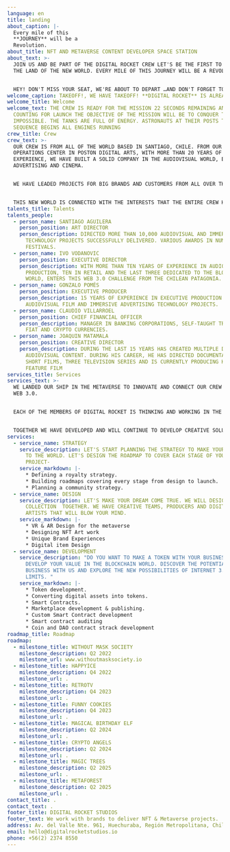 ```yaml
---
language: en
title: landing
about_caption: |-
  Every mile of this
  **JOURNEY** will be a
  Revolution.
about_title: NFT AND METAVERSE CONTENT DEVELOPER SPACE STATION
about_text: >-
  JOIN US AND BE PART OF THE DIGITAL ROCKET CREW LET'S BE THE FIRST TO STEP ON
  THE LAND OF THE NEW WORLD. EVERY MILE OF THIS JOURNEY WILL BE A REVOLUTION.


  HEY! DON'T MISS YOUR SEAT, WE'RE ABOUT TO DEPART …AND DON'T FORGET TO ENJOY THE RIDE. WHAT WOULD YOU LIKE TO DRINK?
welcome_caption: TAKEOFF!, WE HAVE TAKEOFF! **DIGITAL ROCKET** IS ALREADY IN SPACE
welcome_title: Welcome
welcome_text: THE CREW IS READY FOR THE MISSION 22 SECONDS REMAINING AND
  COUNTING FOR LAUNCH THE OBJECTIVE OF THE MISSION WILL BE TO CONQUER THE
  IMPOSSIBLE. THE TANKS ARE FULL OF ENERGY. ASTRONAUTS AT THEIR POSTS THE FIRING
  SEQUENCE BEGINS ALL ENGINES RUNNING
crew_title: Crew
crew_text: >-
  OUR CREW IS FROM ALL OF THE WORLD BASED IN SANTIAGO, CHILE. FROM OUR
  OPERATIONS CENTER IN POSTON DIGITAL ARTS, WITH MORE THAN 20 YEARS OF
  EXPERIENCE, WE HAVE BUILT A SOLID COMPANY IN THE AUDIOVISUAL WORLD, BOTH IN
  ADVERTISING AND CINEMA.


  WE HAVE LEADED PROJECTS FOR BIG BRANDS AND CUSTOMERS FROM ALL OVER THE WORLD AND WE ARE CURRENTLY READY FOR THE NEXT ADVENTURE.


  THIS NEW WORLD IS CONNECTED WITH THE INTERESTS THAT THE ENTIRE CREW HAS BEEN EXPLORING FOR YEARS. A SPACE WHERE THE BLOCKCHAIN IS OUR CENTRAL AXIS AND OUR MOTIVATION IS TO CREATE AND BE CARRIED AWAY. I.V THERE ARE PEOPLE WHO GET OUT OF THE BOX BEFORE OTHERS. I.V. HE DOES IT EVERY DAY AND FINDS NEW WAYS TO HACK THIS MATRIX.
talents_title: Talents
talents_people:
  - person_name: SANTIAGO AGUILERA
    person_position: ART DIRECTOR
    person_description: DIRECTED MORE THAN 10,000 AUDIOVISUAL AND IMMERSIVE
      TECHNOLOGY PROJECTS SUCCESSFULLY DELIVERED. VARIOUS AWARDS IN NUMEROUS
      FESTIVALS.
  - person_name: IVO VODANOVIC
    person_position: EXECUTIVE DIRECTOR
    person_description: WITH MORE THAN TEN YEARS OF EXPERIENCE IN AUDIOVISUAL
      PRODUCTION, TEN IN RETAIL AND THE LAST THREE DEDICATED TO THE BLOCKCHAIN
      WORLD, ENTERS THIS WEB 3.0 CHALLENGE FROM THE CHILEAN PATAGONIA.
  - person_name: GONZALO POMÉS
    person_position: EXECUTIVE PRODUCER
    person_description: 15 YEARS OF EXPERIENCE IN EXECUTIVE PRODUCTION FOR
      AUDIOVISUAL FILM AND IMMERSIVE ADVERTISING TECHNOLOGY PROJECTS.
  - person_name: CLAUDIO VILLARROEL
    person_position: CHIEF FINANCIAL OFFICER
    person_description: MANAGER IN BANKING CORPORATIONS, SELF-TAUGHT TRADER OF THE
      FIAT AND CRYPTO CURRENCIES.
  - person_name: JOAQUIN MATAMALA
    person_position: CREATIVE DIRECTOR
    person_description: DURING THE LAST 15 YEARS HAS CREATED MULTIPLE DIGITAL &
      AUDIOVISUAL CONTENT. DURING HIS CAREER, HE HAS DIRECTED DOCUMENTARIES,
      SHORT FILMS, THREE TELEVISION SERIES AND IS CURRENTLY PRODUCING HIS FIRST
      FEATURE FILM
services_title: Services
services_text: >-
  WE LANDED OUR SHIP IN THE METAVERSE TO INNOVATE AND CONNECT OUR CREW TO THE
  WEB 3.0.


  EACH OF THE MEMBERS OF DIGITAL ROCKET IS THINKING AND WORKING IN THE BLOCKCHAIN AND WEB 3.0.


  TOGETHER WE HAVE DEVELOPED AND WILL CONTINUE TO DEVELOP CREATIVE SOLUTIONS FOR THE CHALLENGES OF THIS NEW DIMENSION.
services:
  - service_name: STRATEGY
    service_description: LET'S START PLANNING THE STRATEGY TO MAKE YOUR IDEA KNOWN
      TO THE WORLD. LET'S DESIGN THE ROADMAP TO COVER EACH STAGE OF YOUR
      PROJECT-
    service_markdown: |-
      * Defining a royalty strategy.
      * Building roadmaps covering every stage from design to launch.
      * Planning a community strategy.
  - service_name: DESIGN
    service_description: LET'S MAKE YOUR DREAM COME TRUE. WE WILL DESIGN YOUR NEXT
      COLLECTION  TOGETHER. WE HAVE CREATIVE TEAMS, PRODUCERS AND DIGITAL
      ARTISTS THAT WILL BLOW YOUR MIND.
    service_markdown: |-
      * VR & AR Design for the metaverse
      * Designing NFT Art work
      * Unique Brand Experiences
      * Digital item Design
  - service_name: DEVELOPMENT
    service_description: "DO YOU WANT TO MAKE A TOKEN WITH YOUR BUSINESS? WE WILL
      DEVELOP YOUR VALUE IN THE BLOCKCHAIN WORLD. DISCOVER THE POTENTIAL OF YOUR
      BUSINESS WITH US AND EXPLORE THE NEW POSSIBILITIES OF INTERNET 3.0 WITHOUT
      LIMITS. "
    service_markdown: |-
      * Token development.
      * Converting digital assets into tokens.
      * Smart Contracts.
      * Marketplace development & publishing.
      * Custom Smart Contract development
      * Smart contract auditing
      * Coin and DAO contract strack development
roadmap_title: Roadmap
roadmap:
  - milestone_title: WITHOUT MASK SOCIETY
    milestone_description: Q2 2022
    milestone_url: www.withoutmasksociety.io
  - milestone_title: HAPPYICE
    milestone_description: Q4 2022
    milestone_url: .
  - milestone_title: RETROTV
    milestone_description: Q4 2023
    milestone_url: .
  - milestone_title: FUNNY COOKIES
    milestone_description: Q4 2023
    milestone_url: .
  - milestone_title: MAGICAL BIRTHDAY ELF
    milestone_description: Q2 2024
    milestone_url: .
  - milestone_title: CRYPTO ANGELS
    milestone_description: Q2 2024
    milestone_url: .
  - milestone_title: MAGIC TREES
    milestone_description: Q2 2025
    milestone_url: .
  - milestone_title: METAFOREST
    milestone_description: Q2 2025
    milestone_url: .
contact_title: .
contact_text: .
footer_title: DIGITAL ROCKET STUDIOS
footer_text: We work with brands to deliver NFT & Metaverse projects.
address: Av. del Valle Nte. 961, Huechuraba, Región Metropolitana, Chile
email: hello@digitalrocketstudios.io
phone: +56(2) 2374 8550
---
```

